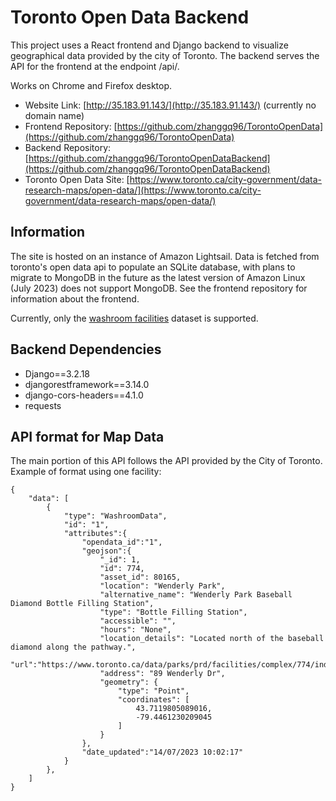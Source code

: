# Toronto Open Data Backend

This project uses a React frontend and Django backend to visualize geographical data provided by the city of Toronto. The backend serves the API for the frontend at the endpoint /api/. <br>

Works on Chrome and Firefox desktop.

- Website Link: [http://35.183.91.143/](http://35.183.91.143/) (currently no domain name)
- Frontend Repository: [https://github.com/zhanggq96/TorontoOpenData](https://github.com/zhanggq96/TorontoOpenData)
- Backend Repository: [https://github.com/zhanggq96/TorontoOpenDataBackend](https://github.com/zhanggq96/TorontoOpenDataBackend)
- Toronto Open Data Site: [https://www.toronto.ca/city-government/data-research-maps/open-data/](https://www.toronto.ca/city-government/data-research-maps/open-data/)


## Information

The site is hosted on an instance of Amazon Lightsail. Data is fetched from toronto's open data api to populate an SQLite database, with plans to migrate to MongoDB in the future as the latest version of Amazon Linux (July 2023) does not support MongoDB. See the frontend repository for information about the frontend.

Currently, only the [washroom facilities](https://open.toronto.ca/dataset/washroom-facilities/) dataset is supported.

## Backend Dependencies

<ul>
  <li>Django==3.2.18</li>
  <li>djangorestframework==3.14.0</li>
  <li>django-cors-headers==4.1.0</li>
  <li>requests</li>
</ul> 

## API format for Map Data

The main portion of this API follows the API provided by the City of Toronto. Example of format using one facility:

    {
        "data": [
            {
                "type": "WashroomData",
                "id": "1",
                "attributes":{
                    "opendata_id":"1",
                    "geojson":{
                        "_id": 1,
                        "id": 774,
                        "asset_id": 80165,
                        "location": "Wenderly Park",
                        "alternative_name": "Wenderly Park Baseball Diamond Bottle Filling Station",
                        "type": "Bottle Filling Station",
                        "accessible": "",
                        "hours": "None",
                        "location_details": "Located north of the baseball diamond along the pathway.",
                        "url":"https://www.toronto.ca/data/parks/prd/facilities/complex/774/index.html",
                        "address": "89 Wenderly Dr",
                        "geometry": {
                            "type": "Point",
                            "coordinates": [
                                43.7119805089016,
                                -79.4461230209045
                            ]
                        }
                    },
                    "date_updated":"14/07/2023 10:02:17"
                }
            },
        ]
    }
